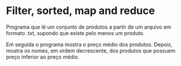 # Filter, sorted, map and reduce

Programa que lê um conjunto de produtos a partir de um arquivo em formato .txt, supondo que existe pelo menos um produto.

Em seguida o programa mostra o preço médio dos produtos. Depois, mostra os nomes, em ordem decrescente, dos produtos que possuem preço inferior ao preço médio.
 
